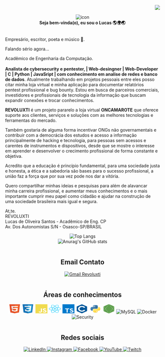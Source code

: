<img align="right" src="https://komarev.com/ghpvc/?username=revoluxti&color=556B2F"><br>

<div align="center">
  <img 
       src="https://github.com/user-attachments/assets/8ba10572-74d8-4724-904c-96fc9be32d89" 
       alt="icon" 
       width="100"
  />
  <br>
  <strong>Seja bem-vinda(o), eu sou o Lucas 🌎🌍🌏</strong>
</div>
<br>


Empresário, escritor, poeta e músico 🤭.

  Falando sério agora... 
  
Acadêmico de Engenharia da Computação.<br><br>
<strong>Analista de cybersecurity e pentester, | Web-desingner | Web-Developer | C | Python | JavaSript | com conhecimento em analise de redes e banco de dados</strong>. Atualmente trabalhando em projetos pessoais entre eles posso citar minha loja virtual e minha aplicação para documentar relatórios pentest profissional e bug bounty. 
Estou em busca de parceiros comerciais, investidores e profissionais de tecnologia da informação que buscam expandir conexões e trocar conhecimentos.

<strong>REVOLUXTI</strong> é um projeto pararelo a loja virtual <strong>ONCAMAROTE</strong> que oferece suporte aos clientes, serviços e soluções com as melhores tecnologias e ferramentas do mercado.

  Também gostaria de alguma forma incentivar ONGs não governamentais e contribuir com a democrácia dos estudos e acesso a informação principalmente de hacking e tecnologia, para pessoas sem acessos e carentes de instrumentos e dispositivos, desde que se mostre o interesse em aprender e desenvolver o crecimento profissional de forma constante e objetiva.

  Acredito que a educação é princípio fundamental, para uma sociedade justa e honesta, a ética e a sabedoria são bases para o sucesso profissional, a união faz a força que por sua vez pode nos dar a vitória.

  Quero compartilhar minhas ideias e pesquisas para além de alavancar minha carreira profissional, e aumentar meus conhecimentos e o mais importante cumprir meu papel como cidadão e ajudar na construção de uma sociedade brasileira mais igual e segura.

At,te.<br>
REVOLUXTI<br>
Lucas de Oliveira Santos - Acadêmico de Eng. CP<br>
Av. Dos Autonomistas S/N - Osasco-SP/BRASIL<br>
<!-- Cards de Estatísticas -->
<div align="center">
  <img 
       src="https://github-readme-stats.vercel.app/api/top-langs/?username=revoluxti&hide_progress=false&theme=merko" 
       width="400" 
       alt="Top Langs"
  />
</div>

<div align="center">
  <img 
       src="https://github-readme-stats.vercel.app/api?username=revoluxti&theme=merko&show_icons=true" 
       width="400"
       alt="Anurag's GitHub stats"
  />
</div>

<br />

<!-- Sessão Email Contato -->
<h2 align="center">Email Contato</h2>
<div align="center">
  <a href="mailto:revoluxti@gmail.com" target="_blank" title="Enviar e-mail para revoluxti">
    <img 
         src="https://img.shields.io/badge/-Gmail-%23333?style=for-the-badge&logo=gmail&logoColor=white" 
         alt="Gmail Revoluxti"
    />
  </a>
</div>

<br />

<!-- Sessão Áreas de Conhecimentos -->
<h2 align="center">Áreas de conhecimentos</h2>
<div align="center">
  <img 
       alt="HTML" 
       title="HTML5" 
       height="30" 
       width="40" 
       src="https://raw.githubusercontent.com/devicons/devicon/master/icons/html5/html5-original.svg"
  />
  <img 
       alt="CSS" 
       title="CSS3"
       height="30" 
       width="40" 
       src="https://raw.githubusercontent.com/devicons/devicon/master/icons/css3/css3-original.svg"
  />
  <img 
       alt="JavaScript" 
       title="JavaScript" 
       height="30" 
       width="40" 
       src="https://raw.githubusercontent.com/devicons/devicon/master/icons/javascript/javascript-plain.svg"
  />
   <img 
       alt="React" 
       title="React"
       height="30" 
       width="40" 
       src="https://raw.githubusercontent.com/devicons/devicon/master/icons/react/react-original.svg"
  />
  <img 
       alt="TypeScript" 
       title="TypeScript"
       height="30" 
       width="40" 
       src="https://raw.githubusercontent.com/devicons/devicon/master/icons/typescript/typescript-plain.svg"
  />
  <img 
       alt="C" 
       title="C"
       height="30" 
       width="40" 
       src="https://raw.githubusercontent.com/devicons/devicon/master/icons/c/c-plain.svg"
  />
  <img 
       alt="Python" 
       title="Python" 
       height="30" 
       width="40" 
       src="https://raw.githubusercontent.com/devicons/devicon/master/icons/python/python-original.svg"
  />
  <img 
       alt="Node.js"
       title="Node.js"
       height="30" 
       width="40" 
       src="https://raw.githubusercontent.com/devicons/devicon/master/icons/nodejs/nodejs-plain.svg"
  />
  <img 
       alt="MySQL"
       title="MySQL"
       height="30"
       width="40"
       src="https://github.com/user-attachments/assets/8eef667c-2a70-45c2-9343-f34a1ec782e0"
  />
  <img
       alt="Docker"
       title="Docker"
       height="30"
       width="40"
       src="https://img.icons8.com/?size=100&id=22813&format=png&color=000000"
  />
  <img
       alt="Security"
       title="Security"
       height="30"
       width="30"
       src="https://github.com/user-attachments/assets/4da3bcca-e460-4fe4-ada3-2396545fb60d"
  />
</div>

<br />

<!-- Sessão Redes Sociais -->
<h2 align="center">Redes sociais</h2>
<div align="center"> 
  <!-- LinkedIn -->
  <a href="https://www.linkedin.com/in/revoluxti" target="_blank" title="Meu perfil no LinkedIn">
    <img 
         src="https://img.shields.io/badge/-LinkedIn-%230077B5?style=for-the-badge&logo=linkedin&logoColor=white" 
         alt="LinkedIn"
    />
  </a> 
  
  <!-- Instagram -->
  <a href="https://instagram.com/revoluxti" target="_blank" title="Siga no Instagram">
    <img 
         src="https://img.shields.io/badge/-Instagram-%23E4405F?style=for-the-badge&logo=instagram&logoColor=white" 
         alt="Instagram"
    />
  </a>
  
  <!-- Facebook -->
  <a href="https://www.facebook.com/revoluxti" target="_blank" title="Minha página no Facebook">
    <img 
         src="https://img.shields.io/badge/-Facebook-%232187F2?style=for-the-badge&logo=facebook&logoColor=white" 
         alt="Facebook"
    />
  </a>
  
  <!-- YouTube -->
  <a href="https://www.youtube.com/channel/revoluxti" target="_blank" title="Canal no YouTube">
    <img 
         src="https://img.shields.io/badge/YouTube-FF0000?style=for-the-badge&logo=youtube&logoColor=white"
         alt="YouTube"
    />
  </a>
  
  <!-- Twitch -->
  <a href="https://www.twitch.tv/revoluxti" target="_blank" title="Live na Twitch">
    <img 
         src="https://img.shields.io/badge/Twitch-9146FF?style=for-the-badge&logo=twitch&logoColor=white" 
         alt="Twitch"
    />
  </a>
</div>






<!--**revoluxti/revoluxti** is a ✨ _special_ ✨ repository because its `README.md` (this file) appears on your GitHub profile.

fonte readme.md
https://github.com/anuraghazra/github-readme-stats/blob/master/readme.md#deploy-on-your-own-vercel-instance

win + (.) = abre caixa de emogi
-->
